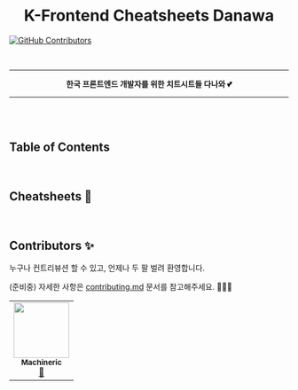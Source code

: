 <h1 align="center">
  <br>
  K-Frontend Cheatsheets Danawa
</h1>

<!-- ALL-CONTRIBUTORS-BADGE:START - Do not remove or modify this section -->
[![GitHub Contributors](https://img.shields.io/badge/all_contributors-1-orange.svg?style=flat-square)](#contributors-)
<!-- ALL-CONTRIBUTORS-BADGE:END -->

<br>
<hr>
<p align="center">
	<strong>한국 프론트엔드 개발자를 위한 치트시트들 다나와 💕</strong>
</p>
<hr>
<br>

<br>

## Table of Contents 



<br>

## Cheatsheets 📖

<br>

## Contributors ✨

누구나 컨트리뷰션 할 수 있고, 언제나 두 팔 벌려 환영합니다.

(준비중) 자세한 사항은 [contributing.md](./contributing.md) 문서를 참고해주세요. 🙇🏻‍♂️

<!-- ALL-CONTRIBUTORS-LIST:START - Do not remove or modify this section -->
<!-- prettier-ignore-start -->
<!-- markdownlint-disable -->

<table>
  <tr>
    <td align="center"><a href="https://github.com/Machineric"><img src="https://avatars.githubusercontent.com/u/26497426?v=4?s=100" width="100px;" alt=""/><br /><sub><b>Machineric</b></sub></a><br /><a href="#maintenance-Machineric" title="Maintenance">🚧</a></td>
  </tr>
</table>

<!-- markdownlint-restore -->
<!-- prettier-ignore-end -->

<!-- ALL-CONTRIBUTORS-LIST:END -->